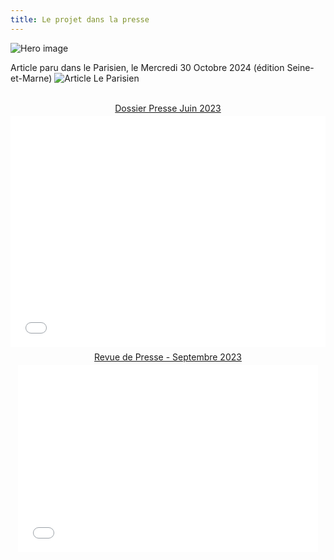 ```yaml
---
title: Le projet dans la presse
---
```

![Hero image](/images/banniere.jpg)

Article paru dans le Parisien, le Mercredi 30 Octobre 2024 (édition Seine-et-Marne)
![Article Le Parisien](/images/presentation/le-parisien-20241030.png)
<br><br>


<div style="text-align:center;">
  <div style="margin:8px 0px 4px;">
    <a href="https://www.calameo.com/books/00739987373c863c3af9c" target="_blank">Dossier Presse Juin 2023</a>
  </div>
  <iframe src="//v.calameo.com/?bkcode=00739987373c863c3af9c&mode=mini" width="100%" style="aspect-ratio: 30/22" frameborder="0" scrolling="no" allowtransparency allowfullscreen style="margin:0 auto;"></iframe>
</div>

<div style="text-align:center;">
  <div style="margin:8px 0px 4px;">
    <a href="https://www.calameo.com/books/0073998732e64c384e69c" target="_blank">Revue de Presse - Septembre 2023</a>
  </div>
  <iframe src="//v.calameo.com/?bkcode=0073998732e64c384e69c&mode=mini" width="480" height="300" frameborder="0" scrolling="no" allowtransparency allowfullscreen style="margin:0 auto;"></iframe>
</div>
